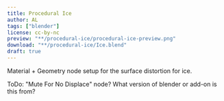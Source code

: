 ```yaml
---
title: Procedural Ice
author: AL
tags: ["blender"]
license: cc-by-nc
preview: "**/procedural-ice/procedural-ice-preview.png"
download: "**/procedural-ice/Ice.blend"
draft: true
---
```


Material + Geometry node setup for the surface distortion for ice.

ToDo: "Mute For No Displace" node? What version of blender or add-on is this from?
